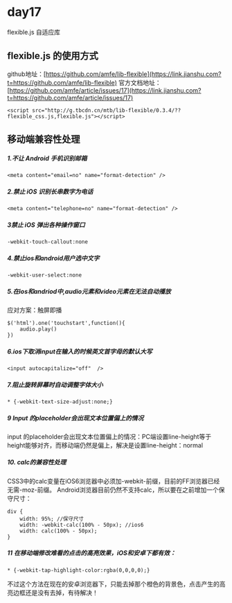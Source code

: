 # day17

 flexible.js 自适应库

## flexible.js 的使用方式

 github地址：[https://github.com/amfe/lib-flexible](https://link.jianshu.com?t=https://github.com/amfe/lib-flexible)
 官方文档地址：[https://github.com/amfe/article/issues/17](https://link.jianshu.com?t=https://github.com/amfe/article/issues/17)

```
<script src="http://g.tbcdn.cn/mtb/lib-flexible/0.3.4/??flexible_css.js,flexible.js"></script>
```





## 移动端兼容性处理

##### 1.不让 Android 手机识别邮箱

```
<meta content="email=no" name="format-detection" />
```

##### 2.禁止 iOS 识别长串数字为电话

```
<meta content="telephone=no" name="format-detection" />
```

##### 3禁止 iOS 弹出各种操作窗口

```
-webkit-touch-callout:none
```

##### 4.禁止ios和android用户选中文字

```
-webkit-user-select:none
```

##### 5.在ios和andriod中,audio元素和video元素在无法自动播放

应对方案：触屏即播

```
$('html').one('touchstart',function(){
    audio.play()
})
```

##### 6.ios下取消input在输入的时候英文首字母的默认大写

```
<input autocapitalize="off"  />
```

##### 7.阻止旋转屏幕时自动调整字体大小

```
* {-webkit-text-size-adjust:none;}
```

##### 9 Input 的placeholder会出现文本位置偏上的情况

input 的placeholder会出现文本位置偏上的情况：PC端设置line-height等于height能够对齐，而移动端仍然是偏上，解决是设置line-height：normal

##### 10. calc的兼容性处理

CSS3中的calc变量在iOS6浏览器中必须加-webkit-前缀，目前的FF浏览器已经无需-moz-前缀。
Android浏览器目前仍然不支持calc，所以要在之前增加一个保守尺寸：

```
div { 
    width: 95%; //保守尺寸
    width: -webkit-calc(100% - 50px); //ios6
    width: calc(100% - 50px); 
}
```

##### 11 在移动端修改难看的点击的高亮效果，iOS和安卓下都有效：

 

```
* {-webkit-tap-highlight-color:rgba(0,0,0,0);}
```

不过这个方法在现在的安卓浏览器下，只能去掉那个橙色的背景色，点击产生的高亮边框还是没有去掉，有待解决！